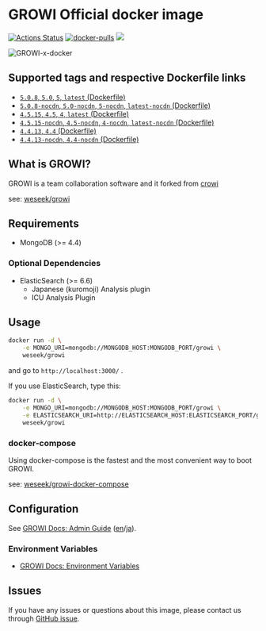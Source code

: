 
GROWI Official docker image
========================

[![Actions Status](https://github.com/weseek/growi/workflows/Release/badge.svg)](https://github.com/weseek/growi/actions) [![docker-pulls](https://img.shields.io/docker/pulls/weseek/growi.svg)](https://hub.docker.com/r/weseek/growi/) [![](https://images.microbadger.com/badges/image/weseek/growi.svg)](https://microbadger.com/images/weseek/growi)

![GROWI-x-docker](https://user-images.githubusercontent.com/1638767/38307565-105956e2-384f-11e8-8534-b1128522d68d.png)


Supported tags and respective Dockerfile links
------------------------------------------------

* [`5.0.8`, `5.0`, `5`, `latest` (Dockerfile)](https://github.com/weseek/growi/blob/v5.0.8/docker/Dockerfile)
* [`5.0.8-nocdn`, `5.0-nocdn`, `5-nocdn`, `latest-nocdn` (Dockerfile)](https://github.com/weseek/growi/blob/v5.0.8/docker/Dockerfile)
* [`4.5.15`, `4.5`, `4`, `latest` (Dockerfile)](https://github.com/weseek/growi/blob/v4.5.15/docker/Dockerfile)
* [`4.5.15-nocdn`, `4.5-nocdn`, `4-nocdn`, `latest-nocdn` (Dockerfile)](https://github.com/weseek/growi/blob/v4.5.15/docker/Dockerfile)
* [`4.4.13`, `4.4` (Dockerfile)](https://github.com/weseek/growi/blob/v4.4.13/docker/Dockerfile)
* [`4.4.13-nocdn`, `4.4-nocdn` (Dockerfile)](https://github.com/weseek/growi/blob/v4.4.13/docker/Dockerfile)


What is GROWI?
-------------

GROWI is a team collaboration software and it forked from [crowi](https://github.com/weseek/crowi/crowi)

see: [weseek/growi](https://github.com/weseek/growi)


Requirements
-------------

* MongoDB (>= 4.4)

### Optional Dependencies

* ElasticSearch (>= 6.6)
    * Japanese (kuromoji) Analysis plugin
    * ICU Analysis Plugin


Usage
-----

```bash
docker run -d \
    -e MONGO_URI=mongodb://MONGODB_HOST:MONGODB_PORT/growi \
    weseek/growi
```

and go to `http://localhost:3000/` .

If you use ElasticSearch, type this:

```bash
docker run -d \
    -e MONGO_URI=mongodb://MONGODB_HOST:MONGODB_PORT/growi \
    -e ELASTICSEARCH_URI=http://ELASTICSEARCH_HOST:ELASTICSEARCH_PORT/growi \
    weseek/growi
```


### docker-compose

Using docker-compose is the fastest and the most convenient way to boot GROWI.

see: [weseek/growi-docker-compose](https://github.com/weseek/growi-docker-compose)


Configuration
-----------

See [GROWI Docs: Admin Guide](https://docs.growi.org/en/admin-guide/) ([en](https://docs.growi.org/en/admin-guide/)/[ja](https://docs.growi.org/ja/admin-guide/)).

### Environment Variables

- [GROWI Docs: Environment Variables](https://docs.growi.org/en/admin-guide/admin-cookbook/env-vars.html)


Issues
------

If you have any issues or questions about this image, please contact us through  [GitHub issue](https://github.com/weseek/growi-docker/issues).

